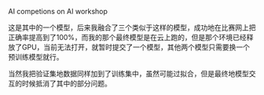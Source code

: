 AI competions on AI workshop

这是其中的一个模型，后来我融合了三个类似于这样的模型，成功地在比赛网上把正确率提高到了100%，而我的那个最终模型是在云上跑的，但是那个环境已经释放了GPU，当前无法打开，就暂时提交了一个模型，其他两个模型只需要换一个预训练模型就行。

当然我把验证集地数据同样加到了训练集中，虽然可能过拟合，但是最终地模型交互的时候抵消了其中的部分问题。